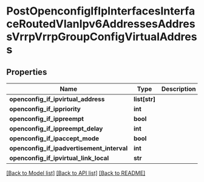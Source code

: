 # PostOpenconfigIfIpInterfacesInterfaceRoutedVlanIpv6AddressesAddressVrrpVrrpGroupConfigVirtualAddress

## Properties
Name | Type | Description | Notes
------------ | ------------- | ------------- | -------------
**openconfig_if_ipvirtual_address** | **list[str]** |  | [optional] 
**openconfig_if_ippriority** | **int** |  | [optional] 
**openconfig_if_ippreempt** | **bool** |  | [optional] 
**openconfig_if_ippreempt_delay** | **int** |  | [optional] 
**openconfig_if_ipaccept_mode** | **bool** |  | [optional] 
**openconfig_if_ipadvertisement_interval** | **int** |  | [optional] 
**openconfig_if_ipvirtual_link_local** | **str** |  | [optional] 

[[Back to Model list]](../README.md#documentation-for-models) [[Back to API list]](../README.md#documentation-for-api-endpoints) [[Back to README]](../README.md)


